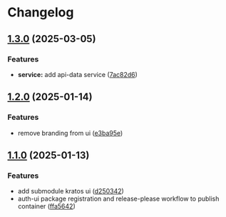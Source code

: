 # Changelog

## [1.3.0](https://github.com/szn-app/donation-app/compare/auth-ui@v1.2.0...auth-ui@v1.3.0) (2025-03-05)


### Features

* **service:** add api-data service ([7ac82d6](https://github.com/szn-app/donation-app/commit/7ac82d6fd94ead4fd7231ae0142b5f7c6c57f3f4))

## [1.2.0](https://github.com/szn-app/donation-app/compare/auth-ui@v1.1.0...auth-ui@v1.2.0) (2025-01-14)


### Features

* remove branding from ui ([e3ba95e](https://github.com/szn-app/donation-app/commit/e3ba95e12e68b7dcd54623547b61c71f47855268))

## [1.1.0](https://github.com/szn-app/donation-app/compare/auth-ui-v1.0.0...auth-ui@v1.1.0) (2025-01-13)


### Features

* add submodule kratos ui ([d250342](https://github.com/szn-app/donation-app/commit/d2503425b85ad0cf14bce81e5e17ec6aa6cc33c6))
* auth-ui package registration and release-please workflow to publish container ([ffa5642](https://github.com/szn-app/donation-app/commit/ffa5642950319bab93cb4ae261cda519bc07b8d4))
